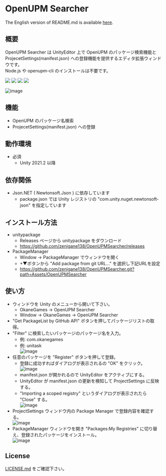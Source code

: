 OpenUPM Searcher
===
The English version of README.md is available [here](/README.md).

概要
---
OpenUPM Searcher は UnityEditor 上で OpenUPM のパッケージ検索機能と ProjecetSettings(manifest.json) への登録機能を提供するエディタ拡張ウィンドウです。  
Node.js や openupm-cli のインストールは不要です。  

![](https://img.shields.io/badge/Unity-2021.2%20or%20later-lightgrey)
[![](https://img.shields.io/badge/license-MIT-orange)](https://github.com/zenigane138/AnythingBookmark/blob/main/LICENSE.md)
[![](https://img.shields.io/badge/readme-English-red)](/README_ja.md)
[![](https://img.shields.io/badge/Follow-FFFFFF.svg?logo=twitter&style=flat)](https://twitter.com/intent/follow?screen_name=zenigane138)

![image](https://user-images.githubusercontent.com/36072156/233836921-1c8cb572-5666-4cf9-9082-0d24895702cb.png)

機能
---
- OpenUPM のパッケージ名検索
- ProjecetSettings(manifest.json) への登録

動作環境
---
- 必須
  - Unity 2021.2 以降

依存関係
---
- Json.NET ( Newtonsoft.Json ) に依存しています  
  - package.json では Unity レジストリの "com.unity.nuget.newtonsoft-json" を指定しています  

インストール方法
---
- unitypackage
  - Releases ページから unitypackage をダウンロード
  - https://github.com/zenigane138/OpenUPMSearcher/releases
- PackageManager
  - Window -> PackageManager でウィンドウを開く
  - +▼ボタンから "Add package from git URL..." を選択し下記URLを設定
  - https://github.com/zenigane138/OpenUPMSearcher.git?path=Assets/OpenUPMSearcher

使い方
---
- ウィンドウを Unity のメニューから開いて下さい。
  - OkaneGames -> OpenUPM Searcher
  - Window -> OkaneGames -> OpenUPM Searcher
- "Get PackageList by GitHub API" ボタンを押してパッケージリストの取得。
- "Filter" に検索したいパッケージのパッケージ名を入力。
  - 例: com.okanegames
  - 例: unitask  
![image](https://user-images.githubusercontent.com/36072156/233836921-1c8cb572-5666-4cf9-9082-0d24895702cb.png)
- 任意のパッケージを "Register" ボタンを押して登録。
  - 登録に成功すればダイアログが表示されるの "OK" をクリック。  
![image](https://user-images.githubusercontent.com/36072156/233837007-1fafcb7e-84fc-4f35-ab1e-b9175505ea23.png)
  - manifest.json が開かれるので UnityEditor をアクティブにする。
  - UnityEditor が manifest.json の更新を検知して ProjectSettings に反映する。
  - "Importing a scoped registry" というダイアログが表示されたら "Close" する。  
![image](https://user-images.githubusercontent.com/36072156/233837103-c788eab0-779a-4bda-bccd-da6a7f977ad1.png)
- ProjectSettings ウィンドウ内の Package Manager で登録内容を確認する。  
![image](https://user-images.githubusercontent.com/36072156/233837167-e91bf218-5ce3-486d-a06e-4db5e53a2d24.png)
- PackageManager ウィンドウを開き "Packages:My Registries" に切り替え、登録されたパッケージをインストール。  
![image](https://user-images.githubusercontent.com/36072156/233837264-a8c49243-24c9-4348-9a44-258762687b77.png)

License
---
[LICENSE.md](/LICENSE.md) をご確認下さい。
